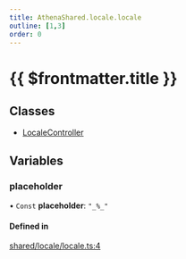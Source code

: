 ```yaml
---
title: AthenaShared.locale.locale
outline: [1,3]
order: 0
---
```


# {{ $frontmatter.title }}


## Classes

- [LocaleController](../classes/shared_locale_locale_LocaleController.md)

## Variables

### placeholder

• `Const` **placeholder**: ``"_%_"``

#### Defined in

[shared/locale/locale.ts:4](https://github.com/Stuyk/altv-athena/blob/7805c27/src/core/shared/locale/locale.ts#L4)

